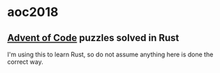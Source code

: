 # aoc2018
## [Advent of Code](https://adventofcode.com/2018) puzzles solved in Rust

I'm using this to learn Rust, so do not assume anything here is done the correct way.
